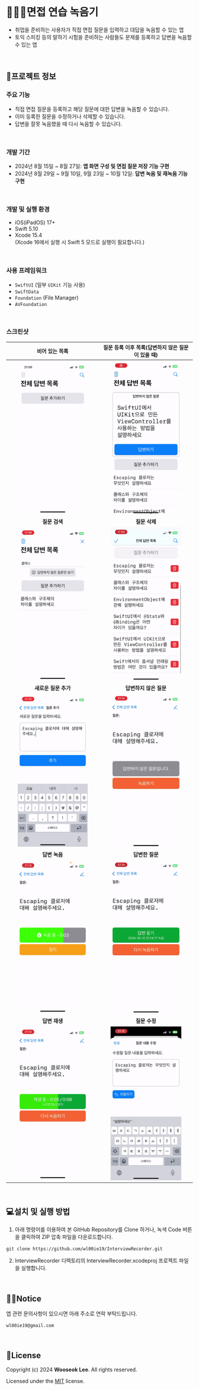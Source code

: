 # 🧑🏻‍💻면접 연습 녹음기

- 취업을 준비하는 사용자가 직접 면접 질문을 입력하고 대답을 녹음할 수 있는 앱
- 토익 스피킹 등의 말하기 시험을 준비하는 사람들도 문제를 등록하고 답변을 녹음할 수 있는 앱
<br>

## 📱프로젝트 정보
### 주요 기능
- 직접 면접 질문을 등록하고 해당 질문에 대한 답변을 녹음할 수 있습니다. 
- 이미 등록한 질문을 수정하거나 삭제할 수 있습니다. 
- 답변을 잘못 녹음했을 때 다시 녹음할 수 있습니다.
<br>

### 개발 기간
- 2024년 8월 15일 ~ 8월 27일: **앱 화면 구성 및 면접 질문 저장 기능 구현**
- 2024년 8월 29일 ~ 9월 10일, 9월 23일 ~ 10월 12일: **답변 녹음 및 재녹음 기능 구현**
<br>

### 개발 및 실행 환경
- iOS(iPadOS) 17+
- Swift 5.10
- Xcode 15.4 <br>
  (Xcode 16에서 실행 시 Swift 5 모드로 실행이 필요합니다.)
<br>

### 사용 프레임워크
- `SwiftUI` (일부 `UIKit` 기능 사용)
- `SwiftData`
- `Foundation` (File Manager)
- `AVFoundation`
<br>

### 스크린샷

| **비어 있는 목록** | **질문 등록 이후 목록(답변하지 않은 질문이 있을 때)** |
| :---: | :---: |
| <img src="./Images/EmptyList.png" width="80%"> | <img src="./Images/QuestionList.png" width="80%"> | 
| **질문 검색** | **질문 삭제** |
| <img src="./Images/Search.png" width="80%"> | <img src="./Images/DeleteList.png" width="80%"> | 
| **새로운 질문 추가** | **답변하지 않은 질문** |
|<img src="./Images/NewQuestion.png" width="80%">|<img src="./Images/UnansweredQuestion.png" width="80%">|
| **답변 녹음** | **답변한 질문** |
|<img src="./Images/AnswerRecording.png" width="80%">|<img src="./Images/AnsweredQuestion.png" width="80%">|
| **답변 재생** | **질문 수정** |
|<img src="./Images/AnswerPlaying.png" width="80%">|<img src="./Images/EditQuestion.png" width="80%">|
<br>


## 💻설치 및 실행 방법
1. 아래 명령어를 이용하여 본 GitHub Repository를 Clone 하거나, 녹색 Code 버튼을 클릭하여 ZIP 압축 파일을 다운로드합니다.
```
git clone https://github.com/wl00ie19/InterviewRecorder.git
``` 
2. InterviewRecorder 디렉토리의 InterviewRecorder.xcodeproj 프로젝트 파일을 실행합니다. 
<br>

## 💁🏻Notice
앱 관련 문의사항이 있으시면 아래 주소로 연락 부탁드립니다. 
```
wl00ie19@gmail.com
```
<br>

## 📄License
Copyright (c) 2024 **Wooseok Lee**. All rights reserved.

Licensed under the [MIT](LICENSE) license.
